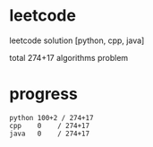 # leetcode
leetcode solution [python, cpp, java]

total 274+17 algorithms problem
# progress	
	python 100+2 / 274+17
	cpp    0    / 274+17
	java   0    / 274+17
